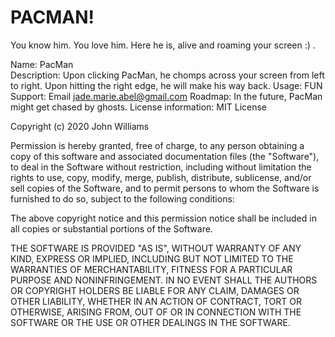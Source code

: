 # PACMAN!

You know him.
You love him.
Here he is, alive and roaming your screen :) .

Name: PacMan  
Description: Upon clicking PacMan, he chomps across your screen from left to right. Upon hitting the right edge, he will make his way back.
Usage: FUN
Support: Email jade.marie.abel@gmail.com
Roadmap: In the future, PacMan might get chased by ghosts.
License information:
MIT License

Copyright (c) 2020 John Williams

Permission is hereby granted, free of charge, to any person obtaining a copy
of this software and associated documentation files (the "Software"), to deal
in the Software without restriction, including without limitation the rights
to use, copy, modify, merge, publish, distribute, sublicense, and/or sell
copies of the Software, and to permit persons to whom the Software is
furnished to do so, subject to the following conditions:

The above copyright notice and this permission notice shall be included in all
copies or substantial portions of the Software.

THE SOFTWARE IS PROVIDED "AS IS", WITHOUT WARRANTY OF ANY KIND, EXPRESS OR
IMPLIED, INCLUDING BUT NOT LIMITED TO THE WARRANTIES OF MERCHANTABILITY,
FITNESS FOR A PARTICULAR PURPOSE AND NONINFRINGEMENT. IN NO EVENT SHALL THE
AUTHORS OR COPYRIGHT HOLDERS BE LIABLE FOR ANY CLAIM, DAMAGES OR OTHER
LIABILITY, WHETHER IN AN ACTION OF CONTRACT, TORT OR OTHERWISE, ARISING FROM,
OUT OF OR IN CONNECTION WITH THE SOFTWARE OR THE USE OR OTHER DEALINGS IN THE
SOFTWARE.
